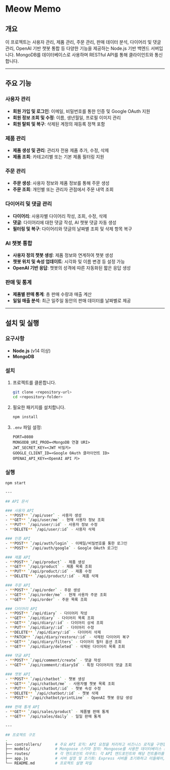 # Meow Memo
## 개요
이 프로젝트는 사용자 관리, 제품 관리, 주문 관리, 판매 데이터 분석, 다이어리 및 댓글 관리, OpenAI 기반 챗봇 통합 등 다양한 기능을 제공하는 Node.js 기반 백엔드 서버입니다. 
MongoDB를 데이터베이스로 사용하며 RESTful API를 통해 클라이언트와 통신합니다.

---

## 주요 기능
### 사용자 관리
- **회원 가입 및 로그인**: 이메일, 비밀번호를 통한 인증 및 Google OAuth 지원
- **회원 정보 조회 및 수정**: 이름, 생년월일, 프로필 이미지 관리
- **회원 탈퇴 및 복구**: 삭제된 계정의 재등록 정책 포함

### 제품 관리
- **제품 생성 및 관리**: 관리자 전용 제품 추가, 수정, 삭제
- **제품 조회**: 카테고리별 또는 기본 제품 필터링 지원

### 주문 관리
- **주문 생성**: 사용자 정보와 제품 정보를 통해 주문 생성
- **주문 조회**: 개인별 또는 관리자 관점에서 주문 내역 조회

### 다이어리 및 댓글 관리
- **다이어리**: 사용자별 다이어리 작성, 조회, 수정, 삭제
- **댓글**: 다이어리에 대한 댓글 작성, AI 챗봇 댓글 자동 생성
- **필터링 및 복구**: 다이어리와 댓글의 날짜별 조회 및 삭제 항목 복구

### AI 챗봇 통합
- **사용자 정의 챗봇 생성**: 제품 정보와 연계하여 챗봇 생성
- **챗봇 위치 및 속성 업데이트**: 시각화 및 이름 변경 등 설정 가능
- **OpenAI 기반 응답**: 챗봇의 성격에 따른 자동화된 짧은 응답 생성

### 판매 및 통계
- **제품별 판매 통계**: 총 판매 수량과 매출 계산
- **일일 매출 분석**: 최근 일주일 동안의 판매 데이터를 날짜별로 제공

---

## 설치 및 실행

### 요구사항
- **Node.js** (v14 이상)
- **MongoDB**

### 설치
1. 프로젝트를 클론합니다.
    ```bash
    git clone <repository-url>
    cd <repository-folder>
    ```
2. 필요한 패키지를 설치합니다.
    ```bash
    npm install
    ```

3. `.env` 파일 설정:
    ```
    PORT=8080
    MONGODB_URI_PROD=<MongoDB 연결 URI>
    JWT_SECRET_KEY=<JWT 비밀키>
    GOOGLE_CLIENT_ID=<Google OAuth 클라이언트 ID>
    OPENAI_API_KEY=<OpenAI API 키>
    ```

### 실행
```bash
npm start

---

## API 문서

### 사용자 API
- **POST** `/api/user` - 사용자 생성
- **GET** `/api/user/me` - 현재 사용자 정보 조회
- **PUT** `/api/user/:id` - 사용자 정보 수정
- **DELETE** `/api/user/:id` - 사용자 삭제

### 인증 API
- **POST** `/api/auth/login` - 이메일/비밀번호를 통한 로그인
- **POST** `/api/auth/google` - Google OAuth 로그인

### 제품 API
- **POST** `/api/product` - 제품 생성
- **GET** `/api/product` - 제품 목록 조회
- **PUT** `/api/product/:id` - 제품 수정
- **DELETE** `/api/product/:id` - 제품 삭제

### 주문 API
- **POST** `/api/order` - 주문 생성
- **GET** `/api/order/me` - 현재 사용자 주문 조회
- **GET** `/api/order` - 주문 목록 조회

### 다이어리 API
- **POST** `/api/diary` - 다이어리 작성
- **GET** `/api/diary` - 다이어리 목록 조회
- **GET** `/api/diary/:id` - 다이어리 상세 조회
- **PUT** `/api/diary/:id` - 다이어리 수정
- **DELETE** `/api/diary/:id` - 다이어리 삭제
- **PATCH** `/api/diary/restore/:id` - 삭제된 다이어리 복구
- **GET** `/api/diary/filters` - 다이어리 필터 옵션 조회
- **GET** `/api/diary/deleted` - 삭제된 다이어리 목록 조회

### 댓글 API
- **POST** `/api/comment/create` - 댓글 작성
- **GET** `/api/comment/:diaryId` - 특정 다이어리의 댓글 조회

### 챗봇 API
- **POST** `/api/chatbot` - 챗봇 생성
- **GET** `/api/chatbot/me` - 사용자별 챗봇 목록 조회
- **PUT** `/api/chatbot/:id` - 챗봇 속성 수정
- **DELETE** `/api/chatbot/:id` - 챗봇 삭제
- **POST** `/api/chatbot/printLine` - OpenAI 챗봇 응답 생성

### 판매 통계 API
- **GET** `/api/sales/product` - 제품별 판매 통계
- **GET** `/api/sales/daily` - 일일 판매 통계

---

## 프로젝트 구조
.
├── controllers/      # 주요 API 로직: API 요청을 처리하고 비즈니스 로직을 구현합니다.
├── models/           # Mongoose 스키마 정의: Mongoose를 사용한 데이터베이스 스키마 정의가 포함됩니다.
├── routes/           # 각 엔드포인트 라우트: 각 API 엔드포인트와 해당 컨트롤러를 연결합니다.
├── app.js            # 서버 설정 및 초기화: Express 서버를 초기화하고 미들웨어, 라우터, 데이터베이스를 설정합니다.
└── README.md         # 프로젝트 설명 파일
